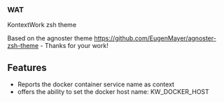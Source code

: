 ### WAT

KontextWork zsh theme 

Based on the agnoster theme https://github.com/EugenMayer/agnoster-zsh-theme - Thanks for your work!

## Features

- Reports the docker container service name as context
- offers the ability to set the docker host name: KW_DOCKER_HOST
